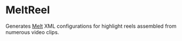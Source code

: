 # MeltReel

Generates [Melt](https://www.mltframework.org/docs/melt/) XML configurations for highlight reels assembled from numerous video clips.
